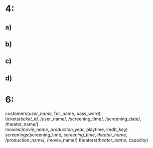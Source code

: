 4:
==

## a)



## b)



## c)



## d)



6:
==

customers(_user_name_, full_name, pass_word)		
tickets(_ticket_id_, /user_name/, /screening_time/, /screening_date/, /theater_name/)		
movies(_movie_name_, _production_year_, playtime, imdb_key)		
screenings(screening_time, _screening_time_, _theater_name_, /production_name/, /movie_name/)
theaters(_theater_name_, capacity)		
